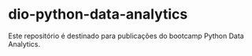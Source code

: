 # dio-python-data-analytics

Este repositório é destinado para publicações do bootcamp Python Data Analytics.
